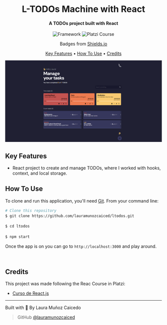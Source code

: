 <h1 align="center">
     L-TODOs Machine with React
  <br>
</h1>

<h4 align="center">A TODOs project built with React</h4>

<p align="center">
<img alt="Framework" src="https://img.shields.io/badge/framework-React-blue">
<img alt="Platzi Course" src="https://img.shields.io/badge/Platzi_Course-Course?logo=platzi">

<p align="center">Badges from <a href="https://shields.io/badges" target="_blank">Shields.io</a></p>

<p align="center">
  <a href="#key-features">Key Features</a> •
  <a href="#how-to-use">How To Use</a> •
  <a href="#credits">Credits</a> 
</p>

<p align="center"><img width="900px" src="https://github.com/lauramunozcaiced/ltodos/blob/main/public/thumbnail.png"/></p>

## Key Features

- React project to create and manage TODOs, where I worked with hooks, context, and local storage. 


## How To Use

To clone and run this application, you'll need [Git](https://git-scm.com). From your command line:

```bash
# Clone this repository
$ git clone https://github.com/lauramunozcaiced/ltodos.git

$ cd ltodos

$ npm start

```

Once the app is on you can go to `http://localhost:3000` and play around.

<br>

## Credits

This project was made following the Reac Course in Platzi:

- [Curso de React.js](https://platzi.com/cursos/react/)

---

Built with <span role="img" aria-label="heart emoji">💖</span> By Laura Muñoz Caicedo

> GitHub [@lauramunozcaiced](https://github.com/lauramunozcaiced)

